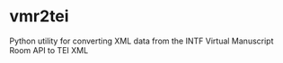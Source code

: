 # vmr2tei
Python utility for converting XML data from the INTF Virtual Manuscript Room API to TEI XML
